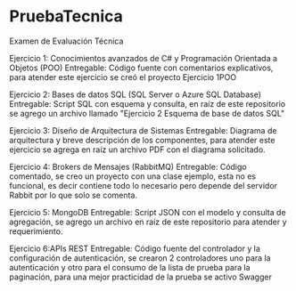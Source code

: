 # PruebaTecnica

Examen de Evaluación Técnica


Ejercicio 1: Conocimientos avanzados de C# y Programación Orientada a Objetos (POO)
Entregable: Código fuente con comentarios explicativos, para atender este ejercicio se creó el proyecto Ejercicio 1POO


Ejercicio 2: Bases de datos SQL (SQL Server o Azure SQL Database)
Entregable: Script SQL con esquema y consulta, en raíz de este repositorio se agrego un archivo llamado "Ejercicio 2 Esquema de base de datos SQL"


Ejercicio 3: Diseño de Arquitectura de Sistemas
Entregable: Diagrama de arquitectura y breve descripción de los componentes, para atender este ejercicio se agrega en raíz un archivo PDF con el diagrama solicitado.


Ejercicio 4: Brokers de Mensajes (RabbitMQ)
Entregable: Código comentado, se creo un proyecto con una clase ejemplo, esta no es funcional, es decir contiene todo lo necesario pero depende del servidor Rabbit por lo que solo se comenta.


Ejercicio 5: MongoDB
Entregable: Script JSON con el modelo y consulta de agregación, se agrego un archivo en raíz de este repositorio para atender y requerimiento.


Ejercicio 6:APIs REST
Entregable: Código fuente del controlador y la configuración de autenticación, se crearon 2 controladores uno para la autenticación y otro para el consumo de la lista de prueba para la paginación, para una mejor practicidad de la prueba se activo Swagger
